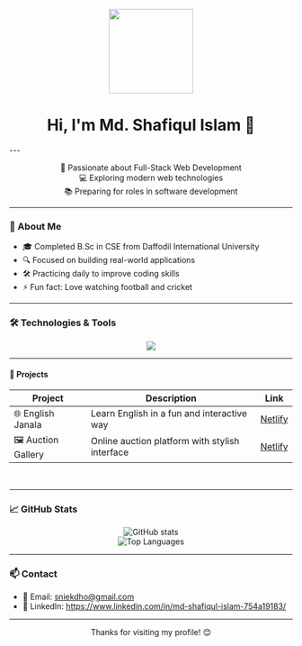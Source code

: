 <p align="center">
  <img src="https://i.ibb.co.com/jvk29S0L/cartoon-laptop.jpg" width="150" height="150" />
</p>
<h1 align="center">Hi, I'm Md. Shafiqul Islam 👋</h1>
---

<p align="center">
  🚀 Passionate about Full-Stack Web Development <br>
  💻 Exploring modern web technologies <br>
  📚 Preparing for roles in software development <br>
</p>

---

### 🧠 About Me

- 🎓 Completed B.Sc in CSE from Daffodil International University
- 🔍 Focused on building real-world applications
- 🛠️ Practicing daily to improve coding skills
- ⚡ Fun fact: Love watching football and cricket

---

### 🛠️ Technologies & Tools

<p align="center">
  <img src="https://skillicons.dev/icons?i=html,css,tailwind,js,react,nodejs,vite,github,git,figma,c,cpp,java" />
</p>

---

#### 📂 Projects

| Project | Description | Link |
|--------|-------------|------|
| 🌐 English Janala | Learn English in a fun and interactive way | [Netlify](https://english-window.netlify.app/) |
| 🖼️ Auction Gallery | Online auction platform with stylish interface | [Netlify](https://auctions-gallery.netlify.app/) |

<br>

---

### 📈 GitHub Stats

<p align="center">
  <img src="https://github-readme-stats.vercel.app/api?username=sniekdho&show_icons=true&theme=tokyonight" alt="GitHub stats">
  <br>
  <img src="https://github-readme-stats.vercel.app/api/top-langs/?username=sniekdho&layout=compact&theme=tokyonight" alt="Top Languages">
</p>

---

### 📫 Contact

- 📧 Email: sniekdho@gmail.com
- 🔗 LinkedIn: https://www.linkedin.com/in/md-shafiqul-islam-754a19183/

---

<p align="center">
  Thanks for visiting my profile! 😊
</p>
